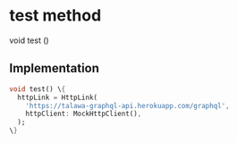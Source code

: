 


# test method








void test
()








## Implementation

```dart
void test() \{
  httpLink = HttpLink(
    'https://talawa-graphql-api.herokuapp.com/graphql',
    httpClient: MockHttpClient(),
  );
\}
```







